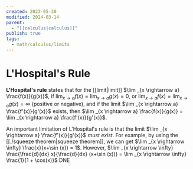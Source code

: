 ```yaml
---
created: 2023-05-30
modified: 2024-03-14
parent:
  - "[[calculus|calculus]]"
publish: true
tags:
  - math/calculus/limits
---
```


# L'Hospital's Rule
**L'Hospital's rule** states that for the [[limit|limit]] $\lim _{x \rightarrow a} \frac{f(x)}{g(x)}$, if $\lim _{x \rightarrow a} f(x) = \lim _{x \rightarrow a}g(x) = 0$, or $\lim _{x \rightarrow a} f(x) = \lim _{x \rightarrow a}g(x) = \infty \text{ (positive or negative)}$, and if the limit $\lim _{x \rightarrow a} \frac{f'(x)}{g'(x)}$ exists, then $\lim _{x \rightarrow a} \frac{f(x)}{g(x)} = \lim _{x \rightarrow a} \frac{f'(x)}{g'(x)}$.

An important limitation of L'Hospital's rule is that the limit  $\lim _{x \rightarrow a} \frac{f'(x)}{g'(x)}$ *must exist*. For example, by using the [[./squeeze theorem|squeeze theorem]], we can get $\lim _{x \rightarrow \infty} \frac{x}{x+\sin (x)} = 1$. However, $\lim _{x \rightarrow \infty} \frac{\frac{d}{dx} x}{\frac{d}{dx} (x+\sin (x))} = \lim _{x \rightarrow \infty} \frac{1}{1 + \cos(x)}$ DNE